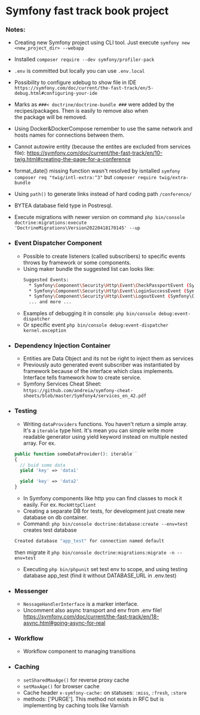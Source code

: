 # Symfony fast track book project

### Notes:
* Creating new Symfony project using CLI tool. Just execute `symfony new <new_project_dir> --webapp`  

* Installed `composer require --dev symfony/profiler-pack`   

* `.env` is committed but locally you can use `.env.local`   

* Possibility to configure xdebug to show file in IDE `https://symfony.com/doc/current/the-fast-track/en/5-debug.html#configuring-your-ide`  

* Marks as `###< doctrine/doctrine-bundle ###` were added by the recipes/packages. Then is easily to remove also when  
the package will be removed.  

* Using Docker&DockerCompose remember to use the same network and hosts names for connections between them.  

* Cannot autowire entity (because the entites are excluded from services file): https://symfony.com/doc/current/the-fast-track/en/10-twig.html#creating-the-page-for-a-conference  

* format_date() missing function wasn't resolved by isntalled `symfony composer req "twig/intl-extra:^3"` but `composer require twig/extra-bundle`  

* Using `path()` to generate links instead of hard coding path `/conference/`  

* BYTEA database field type in Postresql.

* Execute migrations with newer version on command `php bin/console doctrine:migrations:execute 'DoctrineMigrations\Version20220418170145' --up`

* ### Event Dispatcher Component
  * Possible to create listeners (called subscribers) to specific events throws by framework or some components.
  * Using maker bundle the suggested list can looks like:
    ```bash
    Suggested Events:
      * Symfony\Component\Security\Http\Event\CheckPassportEvent (Symfony\Component\Security\Http\Event\CheckPassportEvent)
      * Symfony\Component\Security\Http\Event\LoginSuccessEvent (Symfony\Component\Security\Http\Event\LoginSuccessEvent)
      * Symfony\Component\Security\Http\Event\LogoutEvent (Symfony\Component\Security\Http\Event\LogoutEvent)
      ... and more ...
    ```
  * Examples of debugging it in console: ```php bin/console debug:event-dispatcher```
  * Or specific event ```php bin/console debug:event-dispatcher kernel.exception```
    
* ### Dependency Injection Container
  * Entities are Data Object and its not be right to inject them as services
  * Previously auto generated event subscriber was instantiated by framework because of the interface
    which class implements. Interface tells framework how to create service.
  * Symfony Services Cheat Sheet: `https://github.com/andreia/symfony-cheat-sheets/blob/master/Symfony4/services_en_42.pdf`

* ### Testing
  * Writing `dataProviders` functions. You haven't return a simple array. It's a `iterable` type hint. It's mean you 
  can simple write more readable generator using yield keyword instead on multiple nested array. For ex.
  ```php
  public function someDataProvider(): iterable``
  {
    // buid some data
    yield 'key' => 'data1'
  
    yield 'key' => 'data2'
  }
  ```
  * In Symfony components like http you can find classes to mock it easily. For ex. `MockHttpClient`
  * Creating a separate DB for tests, for development just create new database on db container.
  * Command: ```php bin/console doctrine:database:create --env=test``` creates test database
  ```bash
  Created database "app_test" for connection named default
  ```
  then migrate it ```php bin/console doctrine:migrations:migrate -n --env=test```
  * Executing ```php bin/phpunit``` set test env to scope, and using testing database app_test 
  (find it without DATABASE_URL in .env.test)

* ### Messenger
  * `NessageHandlerInterface` is a marker interface.
  * Uncomment also async transport and env from .env file! https://symfony.com/doc/current/the-fast-track/en/18-async.html#going-async-for-real

* ### Workflow
  * Workflow component to managing transitions

* ### Caching
  * `setSharedMaxAge()` for reverse proxy cache
  * `setMaxAge()` for browser cache
  * Cache header `x-symfony-cache:` on statuses: `:miss`, `:fresh`, `:store`
  * methods: ['PURGE']. This method not exists in RFC but is implementing by caching tools like Varnish